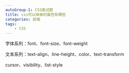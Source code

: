 ```yaml
---
autoGroup-1: CSS面试题
title: css可以继承的属性有哪些
categories: 前端
tags:
    - CSS
---
```


字体系列：font、font-size、font-weight

文本系列：text-align、line-height、color、text-transform

cursor、visibility、list-style